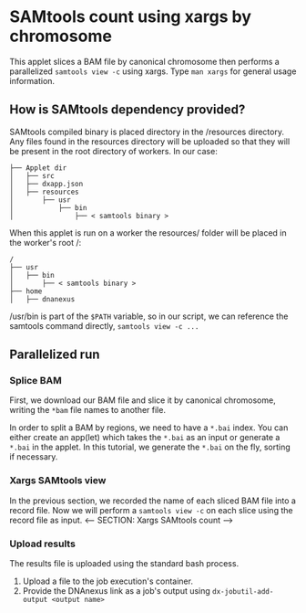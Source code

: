 # SAMtools count using xargs by chromosome
This applet slices a BAM file by canonical chromosome then performs a parallelized `samtools view -c` using xargs. Type `man xargs` for general usage information.

## How is SAMtools dependency provided?
SAMtools compiled binary is placed directory in the <Applet dir>/resources directory. Any files found in the resources directory will be uploaded so that they will be present in the root directory of workers. In our case:
```
├── Applet dir
│   ├── src
│   ├── dxapp.json
│   ├── resources
│       ├── usr
│           ├── bin
│               ├── < samtools binary >
```
When this applet is run on a worker the resources/ folder will be placed in the worker's root /:
```
/
├── usr
│   ├── bin
│       ├── < samtools binary >
├── home
│   ├── dnanexus
```
/usr/bin is part of the `$PATH` variable, so in our script, we can reference the samtools command directly, `samtools view -c ...`

## Parallelized run
### Splice BAM
First, we download our BAM file and slice it by canonical chromosome, writing the `*bam` file names to another file.

In order to split a BAM by regions, we need to have a `*.bai` index. You can either create an app(let) which takes the `*.bai` as an input or generate a `*.bai` in the applet. In this tutorial, we generate the `*.bai` on the fly, sorting if necessary.

<!-- SECTION: Download and segment bam file -->

### Xargs SAMtools view
In the previous section, we recorded the name of each sliced BAM file into a record file. Now we will perform a `samtools view -c` on each slice using the record file as input.
<-- SECTION: Xargs SAMtools count -->

### Upload results
The results file is uploaded using the standard bash process.
1.  Upload a file to the job execution's container.
2.  Provide the DNAnexus link as a job's output using `dx-jobutil-add-output <output name>`
<!-- SECTION: Upload result file -->
<!-- INCLUDE: ## Applet Script -->
<!-- FUNCTION: FULL SCRIPT -->